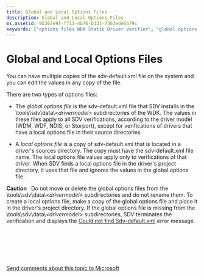 ```yaml
---
title: Global and Local Options Files
description: Global and Local Options Files
ms.assetid: 9b367e9f-f711-4b76-b331-7563edebb79c
keywords: ["options files WDK Static Driver Verifier", "global options files WDK Static Driver Verifier", "local options files WDK Static Driver Verifier"]
---
```


# Global and Local Options Files


You can have multiple copies of the sdv-default.xml file on the system and you can edit the values in any copy of the file.

There are two types of options files:

-   The *global options file* is the sdv-default.xml file that SDV installs in the \\tools\\sdv\\data\\*&lt;drivermodel&gt;* subdirectories of the WDK. The values in these files apply to all SDV verifications, according to the driver model (WDM, WDF, NDIS, or Storport), except for verifications of drivers that have a local options file in their source directories.

-   A *local options file* is a copy of sdv-default.xml that is located in a driver's sources directory. The copy must have the sdv-default.xml file name. The local options file values apply only to verifications of that driver. When SDV finds a local options file in the driver's project directory, it uses that file and ignores the values in the global options file.

**Caution**   Do not move or delete the global options files from the \\tools\\sdv\\data\\*&lt;drivermodel&gt;* subdirectories and do not rename them. To create a local options file, make a copy of the global options file and place it in the driver's project directory. If the global options file is missing from the \\tools\\sdv\\data\\*&lt;drivermodel&gt;* subdirectories, SDV terminates the verification and displays the [Could not find Sdv-default.xml](could-not-find-sdv-default-xml.md) error message.

 

 

 

[Send comments about this topic to Microsoft](mailto:wsddocfb@microsoft.com?subject=Documentation%20feedback%20[devtest\devtest]:%20Global%20and%20Local%20Options%20Files%20%20RELEASE:%20%2811/17/2016%29&body=%0A%0APRIVACY%20STATEMENT%0A%0AWe%20use%20your%20feedback%20to%20improve%20the%20documentation.%20We%20don't%20use%20your%20email%20address%20for%20any%20other%20purpose,%20and%20we'll%20remove%20your%20email%20address%20from%20our%20system%20after%20the%20issue%20that%20you're%20reporting%20is%20fixed.%20While%20we're%20working%20to%20fix%20this%20issue,%20we%20might%20send%20you%20an%20email%20message%20to%20ask%20for%20more%20info.%20Later,%20we%20might%20also%20send%20you%20an%20email%20message%20to%20let%20you%20know%20that%20we've%20addressed%20your%20feedback.%0A%0AFor%20more%20info%20about%20Microsoft's%20privacy%20policy,%20see%20http://privacy.microsoft.com/default.aspx. "Send comments about this topic to Microsoft")




